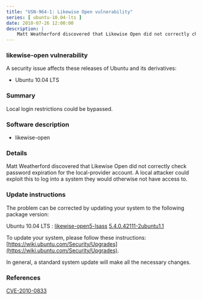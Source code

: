 ```yaml
---
title: "USN-964-1: Likewise Open vulnerability"
series: [ ubuntu-10.04-lts ]
date: 2010-07-26 12:00:00
description: |
    Matt Weatherford discovered that Likewise Open did not correctly check password expiration for the local-provider account. A local attacker could exploit this to log into a system they would otherwise not have access to. 
--- 
```

 
### likewise-open vulnerability

A security issue affects these releases of Ubuntu and its derivatives:

* Ubuntu 10.04 LTS

### Summary

Local login restrictions could be bypassed. 

### Software description

* likewise-open 

### Details

Matt Weatherford discovered that Likewise Open did not correctly check password expiration for the local-provider account. A local attacker could exploit this to log into a system they would otherwise not have access to. 

### Update instructions

The problem can be corrected by updating your system to the following package version:

Ubuntu 10.04 LTS
 : [likewise-open5-lsass](https://launchpad.net/ubuntu/+source/likewise-open) <span> [5.4.0.42111-2ubuntu1.1](https://launchpad.net/ubuntu/+source/likewise-open/5.4.0.42111-2ubuntu1.1) </span> 

To update your system, please follow these instructions: [https://wiki.ubuntu.com/Security/Upgrades](https://wiki.ubuntu.com/Security/Upgrades).

In general, a standard system update will make all the necessary changes. 

### References

 [CVE-2010-0833](http://people.ubuntu.com/~ubuntu-security/cve/CVE-2010-0833)
 
